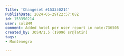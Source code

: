 ```yaml
---
Title: 'Changeset #153350214'
PublishDate: 2024-06-29T22:57:08Z
id: 153350214
user: soliMM
comment: Added hotel per user report in note:736505
created_by: JOSM/1.5 (19096 sr@latin)
tags:
- Montenegro

---
```

